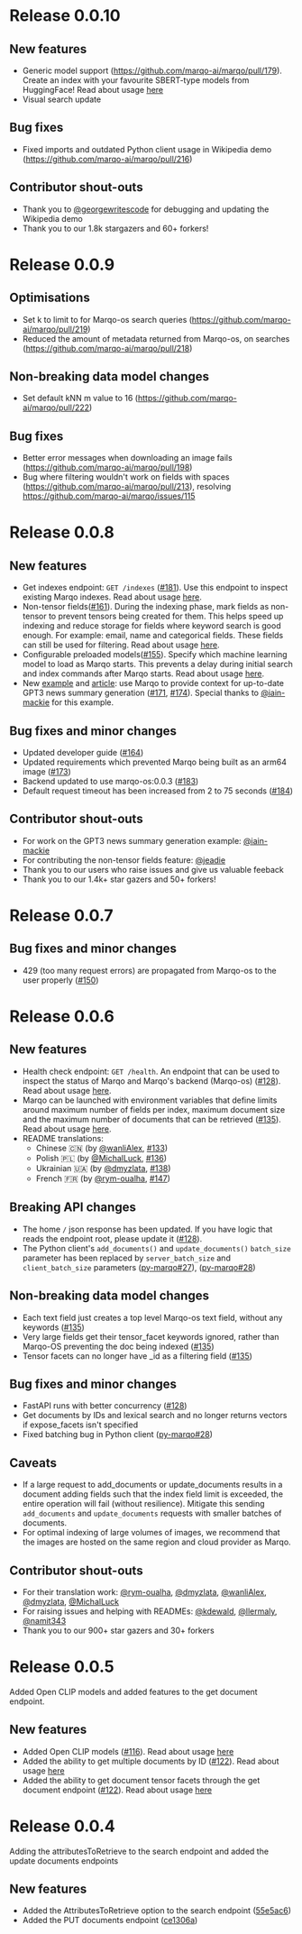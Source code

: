 # Release 0.0.10

## New features 
- Generic model support (https://github.com/marqo-ai/marqo/pull/179). Create an index with your favourite SBERT-type models from HuggingFace! Read about usage [here](https://marqo.pages.dev/0.0.10/Models-Reference/dense_retrieval/#generic-models)
- Visual search update

## Bug fixes
- Fixed imports and outdated Python client usage in Wikipedia demo (https://github.com/marqo-ai/marqo/pull/216) 

## Contributor shout-outs
- Thank you to [@georgewritescode](https://github.com/georgewritescode) for debugging and updating the Wikipedia demo
- Thank you to our 1.8k stargazers and 60+ forkers!


# Release 0.0.9
## Optimisations 
- Set k to limit to for Marqo-os search queries (https://github.com/marqo-ai/marqo/pull/219)
- Reduced the amount of metadata returned from Marqo-os, on searches (https://github.com/marqo-ai/marqo/pull/218)

## Non-breaking data model changes
- Set default kNN m value to 16 (https://github.com/marqo-ai/marqo/pull/222)

## Bug fixes
- Better error messages when downloading an image fails (https://github.com/marqo-ai/marqo/pull/198)
- Bug where filtering wouldn't work on fields with spaces (https://github.com/marqo-ai/marqo/pull/213), resolving https://github.com/marqo-ai/marqo/issues/115


# Release 0.0.8

## New features
- Get indexes endpoint: `GET /indexes` ([#181](https://github.com/marqo-ai/marqo/pull/181)). Use this endpoint to inspect
existing Marqo indexes. 
Read about usage [here](https://docs.marqo.ai/API-Reference/indexes/#list-indexes).
- Non-tensor fields([#161](https://github.com/marqo-ai/marqo/pull/161)). 
During the indexing phase, mark fields as non-tensor to prevent tensors being created for them. 
This helps speed up indexing and reduce storage for fields where keyword search is good enough. For example: email, name 
and categorical fields. These fields can still be used for filtering. 
Read about usage [here](https://docs.marqo.ai/API-Reference/documents/#query-parameters).
- Configurable preloaded models([#155](https://github.com/marqo-ai/marqo/pull/155)).
Specify which machine learning model to load as Marqo starts. This prevents a delay during initial search and index commands after 
Marqo starts. Read about usage [here](https://docs.marqo.ai/Advanced-Usage/configuration/#preloading-models).
- New [example](https://github.com/marqo-ai/marqo/tree/mainline/examples/GPT3NewsSummary) 
and [article](https://medium.com/creator-fund/building-search-engines-that-think-like-humans-e019e6fb6389): 
use Marqo to provide context for up-to-date GPT3 news summary generation 
([#171](https://github.com/marqo-ai/marqo/pull/171), [#174](https://github.com/marqo-ai/marqo/pull/174)).
Special thanks to [@iain-mackie](https://github.com/iain-mackie) for this example. 

## Bug fixes and minor changes
- Updated developer guide ([#164](https://github.com/marqo-ai/marqo/pull/164))
- Updated requirements which prevented Marqo being built as an arm64 image ([#173](https://github.com/marqo-ai/marqo/pull/173))
- Backend updated to use marqo-os:0.0.3 ([#183](https://github.com/marqo-ai/marqo/pull/183))
- Default request timeout has been increased from 2 to 75 seconds ([#184](https://github.com/marqo-ai/marqo/pull/184))

## Contributor shout-outs
- For work on the GPT3 news summary generation example: [@iain-mackie](https://github.com/iain-mackie)
- For contributing the non-tensor fields feature: [@jeadie](https://github.com/jeadie)
- Thank you to our users who raise issues and give us valuable feeback  
- Thank you to our 1.4k+ star gazers and 50+ forkers!

# Release 0.0.7

## Bug fixes and minor changes
- 429 (too many request errors) are propagated from Marqo-os to the user properly ([#150](https://github.com/marqo-ai/marqo/pull/150))

# Release 0.0.6

## New features
- Health check endpoint: `GET /health`. An endpoint that can be used to inspect the status of Marqo and Marqo's backend (Marqo-os) 
([#128](https://github.com/marqo-ai/marqo/pull/128)). Read about usage [here](https://docs.marqo.ai/API-Reference/health/).
- Marqo can be launched with environment variables that define limits around maximum number of fields per index, maximum document size and the maximum number of documents that can be retrieved 
([#135](https://github.com/marqo-ai/marqo/pull/135)). Read about usage [here](https://docs.marqo.ai/Advanced-Usage/configuration/).
- README translations: 
  - Chinese 🇨🇳 (by [@wanliAlex](https://github.com/wanliAlex), [#133](https://github.com/marqo-ai/marqo/pull/133))
  - Polish 🇵🇱 (by [@MichalLuck](https://github.com/MichalLuck), [#136](https://github.com/marqo-ai/marqo/pull/136))
  - Ukrainian 🇺🇦 (by [@dmyzlata](https://github.com/dmyzlata), [#138](https://github.com/marqo-ai/marqo/pull/138))
  - French 🇫🇷 (by [@rym-oualha](https://github.com/rym-oualha), [#147](https://github.com/marqo-ai/marqo/pull/147))

## Breaking API changes
- The home `/` json response has been updated. If you have logic that reads the endpoint root, please update it ([#128](https://github.com/marqo-ai/marqo/pull/128)). 
- The Python client's `add_documents()` and `update_documents()` `batch_size` parameter has been replaced by `server_batch_size` and `client_batch_size` parameters 
([py-marqo#27](https://github.com/marqo-ai/py-marqo/pull/27)), ([py-marqo#28](https://github.com/marqo-ai/py-marqo/pull/28))

## Non-breaking data model changes
- Each text field just creates a top level Marqo-os text field, without any keywords 
([#135](https://github.com/marqo-ai/marqo/pull/135))
- Very large fields get their tensor_facet keywords ignored, rather than Marqo-OS preventing the doc being indexed
([#135](https://github.com/marqo-ai/marqo/pull/135))
- Tensor facets can no longer have _id as a filtering field
([#135](https://github.com/marqo-ai/marqo/pull/135))

## Bug fixes and minor changes
- FastAPI runs with better concurrency ([#128](https://github.com/marqo-ai/marqo/pull/128))
- Get documents by IDs and lexical search and no longer returns vectors if expose_facets isn't specified
- Fixed batching bug in Python client
([py-marqo#28](https://github.com/marqo-ai/py-marqo/pull/28))

## Caveats
- If a large request to add_documents or update_documents results in a document adding fields such that the index field limit is exceeded, the entire operation will fail (without resilience). Mitigate this sending `add_documents` and `update_documents` requests with smaller batches of documents. 
- For optimal indexing of large volumes of images, we recommend that the images are hosted on the same region and cloud provider as Marqo.

## Contributor shout-outs

- For their translation work: [@rym-oualha](https://github.com/rym-oualha), [@dmyzlata](https://github.com/dmyzlata), [@wanliAlex](https://github.com/wanliAlex), [@dmyzlata](https://github.com/dmyzlata), [@MichalLuck](https://github.com/MichalLuck)
- For raising issues and helping with READMEs: [@kdewald](https://github.com/kdewald), [@llermaly](https://github.com/llermaly), [@namit343](https://github.com/namit343)
- Thank you to our 900+ star gazers and 30+ forkers


# Release 0.0.5
<!--SMALL BLURB ABOUT RELEASE-->
Added Open CLIP models and added features to the get document endpoint.

## New features
<!--NON BREAKING CHANGES GO HERE-->
- Added Open CLIP models ([#116](https://github.com/marqo-ai/marqo/pull/116)). 
Read about usage [here](https://marqo.pages.dev/Models-Reference/dense_retrieval/#open-clip)
- Added the ability to get multiple documents by ID 
([#122](https://github.com/marqo-ai/marqo/pull/122)). 
Read about usage [here](https://marqo.pages.dev/API-Reference/documents/#get-multiple-documents)
- Added the ability to get document tensor facets through the get document endpoint 
([#122](https://github.com/marqo-ai/marqo/pull/122)). 
Read about usage [here](https://marqo.pages.dev/API-Reference/documents/#example_2)

# Release 0.0.4

<!--SMALL BLURB ABOUT RELEASE-->
Adding the attributesToRetrieve to the search endpoint and added the update documents endpoints

## New features
<!--NON BREAKING CHANGES GO HERE-->
- Added the AttributesToRetrieve option to the search endpoint ([55e5ac6](https://github.com/marqo-ai/marqo/pull/103))
- Added the PUT documents endpoint ([ce1306a](https://github.com/marqo-ai/marqo/pull/117))
